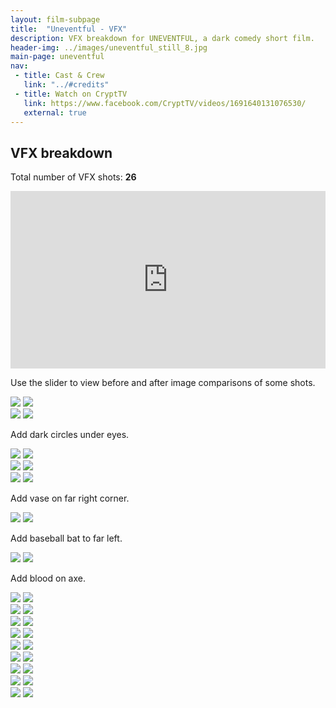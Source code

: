 ```yaml
---
layout: film-subpage
title:  "Uneventful - VFX"
description: VFX breakdown for UNEVENTFUL, a dark comedy short film.
header-img: ../images/uneventful_still_8.jpg
main-page: uneventful
nav:
 - title: Cast & Crew
   link: "../#credits"
 - title: Watch on CryptTV
   link: https://www.facebook.com/CryptTV/videos/1691640131076530/
   external: true
---
```



## VFX breakdown

Total number of VFX shots: __26__

<section>
<style>.embed-container { position: relative; padding-bottom: 56.25%; height: 0; overflow: hidden; max-width: 100%; } .embed-container iframe, .embed-container object, .embed-container embed { position: absolute; top: 0; left: 0; width: 100%; height: 100%; }</style><div class='embed-container'>
<iframe src="https://player.vimeo.com/video/168357675" width="640" height="360" frameborder="0" webkitallowfullscreen mozallowfullscreen allowfullscreen></iframe></div>
</section>


Use the slider to view before and after image comparisons of some shots.


<section>
<div class='twentytwenty-container'>
  <img src='../images/uneventful_vfx_still2_before.jpeg'>
  <img src='../images/uneventful_vfx_still2_after.jpeg'>
</div>
</section>

<section>
<div class='twentytwenty-container'>
  <img src='../images/uneventful_vfx_still3_before.jpeg'>
  <img src='../images/uneventful_vfx_still3_after.jpeg'>
</div>
<p>Add dark circles under eyes.</p>
</section>

<section>
<div class='twentytwenty-container'>
  <img src='../images/uneventful_vfx_still4_before.jpeg'>
  <img src='../images/uneventful_vfx_still4_after.jpeg'>
</div>
</section>
<section>
<div class='twentytwenty-container'>
  <img src='../images/uneventful_vfx_still5_before.jpeg'>
  <img src='../images/uneventful_vfx_still5_after.jpeg'>
</div>
</section>
<section>
<div class='twentytwenty-container'>
  <img src='../images/uneventful_vfx_still6_before.jpeg'>
  <img src='../images/uneventful_vfx_still6_after.jpeg'>
</div>
<p>Add vase on far right corner.</p>
</section>
<section>
<div class='twentytwenty-container'>
  <img src='../images/uneventful_vfx_still7_before.jpeg'>
  <img src='../images/uneventful_vfx_still7_after.jpeg'>
  <p>Add baseball bat to far left.</p>
</div>
</section>
<section>
<div class='twentytwenty-container'>
  <img src='../images/uneventful_vfx_still8_before.jpeg'>
  <img src='../images/uneventful_vfx_still8_after.jpeg'>
</div>
<p>Add blood on axe.</p>
</section>
<section>
<div class='twentytwenty-container'>
  <img src='../images/uneventful_vfx_still9_before.jpeg'>
  <img src='../images/uneventful_vfx_still9_after.jpeg'>
</div>
</section>
<section>
<div class='twentytwenty-container'>
  <img src='../images/uneventful_vfx_still10_before.jpeg'>
  <img src='../images/uneventful_vfx_still10_after.jpeg'>
</div>
</section>
<section>
<div class='twentytwenty-container'>
  <img src='../images/uneventful_vfx_still12_before.jpeg'>
  <img src='../images/uneventful_vfx_still12_after.jpeg'>
</div>
</section>
<section>
<div class='twentytwenty-container'>
  <img src='../images/uneventful_vfx_still13_before.jpeg'>
  <img src='../images/uneventful_vfx_still13_after.jpeg'>
</div>
</section>
<section>
<div class='twentytwenty-container'>
  <img src='../images/uneventful_vfx_still14_before.jpeg'>
  <img src='../images/uneventful_vfx_still14_after.jpeg'>
</div>
</section>
<section>
<div class='twentytwenty-container'>
  <img src='../images/uneventful_vfx_still15_before.jpeg'>
  <img src='../images/uneventful_vfx_still15_after.jpeg'>
</div>
</section>
<section>
<div class='twentytwenty-container'>
  <img src='../images/uneventful_vfx_still16_before.jpeg'>
  <img src='../images/uneventful_vfx_still16_after.jpeg'>
</div>
</section>
<section>
<div class='twentytwenty-container'>
  <img src='../images/uneventful_vfx_still17_before.jpeg'>
  <img src='../images/uneventful_vfx_still17_after.jpeg'>
</div>
</section>
<section>
<div class='twentytwenty-container'>
  <img src='../images/uneventful_vfx_still18_before.jpeg'>
  <img src='../images/uneventful_vfx_still18_after.jpeg'>
</div>
</section>

